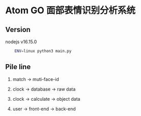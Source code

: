 # Atom GO 面部表情识别分析系统

## Version

nodejs v16.15.0

```bash
    ENV=linux python3 main.py
```
## Pile line

1. match -> muti-face-id

2. clock -> database -> raw data

3. clock -> calculate -> object data

4. user -> front-end -> back-end